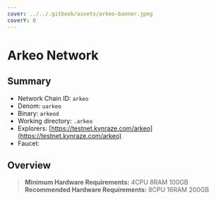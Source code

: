 ```yaml
---
cover: ../../.gitbook/assets/arkeo-banner.jpeg
coverY: 0
---
```


# Arkeo Network

## Summary

* Network Chain ID: `arkeo`
* Denom: `uarkeo`
* Binary: `arkeod`
* Working directory: `.arkeo`
* Explorers: [https://testnet.kynraze.com/arkeo](https://testnet.kynraze.com/arkeo)
* Faucet:

## Overview

> **Minimum Hardware Requirements:** 4CPU 8RAM 100GB \
> **Recommended Hardware Requirements:** 8CPU 16RAM 200GB
